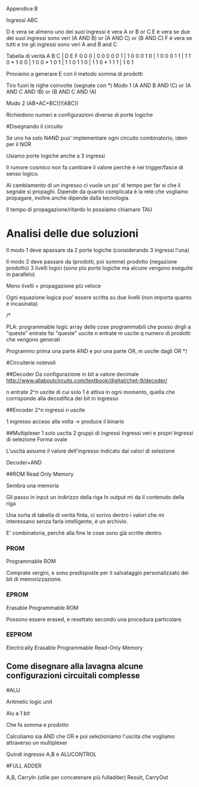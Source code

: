 Appendice B

Ingressi ABC

D è vera se almeno uno dei suoi ingressi è vera     A or B or C
E è vera se due dei suoi ingressi sono veri         (A AND B) or (A AND C) or (B AND C) 
F è vera se tutti e tre gli ingressi sono veri      A and B and C 

Tabella di verità 
A B C | D E F
0 0 0 | 0 0 0
0 0 1 | 1 0 0
0 1 0 | 1 0 0 
0 1 1 | 1 1 0 *
1 0 0 | 1 0 0 *
1 0 1 | 1 1 0
1 1 0 | 1 1 0 *
1 1 1 | 1 0 1

Proviamo a generare E con il metodo somma di prodotti  

Tiro fuori le righe coinvolte (segnate con *)
Modo 1 (A AND B AND !C) or (A AND C AND !B) or (B AND C AND !A)

Modo 2 (AB+AC+BC)(!(ABC))

Richiedono numeri e configurazioni diverse di porte logiche

#Disegnando il circuito

Se uno ha solo NAND puo' implementare ogni circuito combinatorio, idem per il NOR

Usiamo porte logiche anche a 3 ingressi

Il rumore cosmico non fa cambiare il valore perchè è nei trigger/fasce di senso logico.

Al cambiamento di un ingresso ci vuole un po' di tempo per far si che il segnale si propaghi. Dipende da quanto complicata è la rete che vogliamo propagare, inoltre anche dipende dalla tecnologia. 

Il tempo di propagazione/ritardo lo possiamo chiamare TAU

# Analisi delle due soluzioni

Il modo 1 deve apassare da 2 porte logiche (considerando 3 ingressi l'una)

Il modo 2 deve passare da (prodotti, poi somme) prodotto (negazione prodotto) 3 livelli logici (sono più porte logiche ma alcune vengono eseguite in parallelo)

Meno livelli = propagazione più veloce

Ogni equazione logica puo' essere scritta su due livelli (non importa quanto è incasinata)

/* 

PLA: programmable logic array 
delle cose programmabili che posso dirgli a "queste" entrate fai "queste" uscite
n entrate
m uscite
q numero di prodotti che vengono generati

Programmo prima una parte AND e poi una parte OR, m uscite dagli OR
*/

#Circuiterie notevoli

##Decoder
Da configurazione in bit a valore decimale
http://www.allaboutcircuits.com/textbook/digital/chpt-9/decoder/


n entrate
2^n uscite di cui solo 1 è attiva in ogni momento, quella che corrisponde alla decodifica dei bit in ingresso

##Encoder
2^n ingressi
n uscite

1 ingresso acceso alla volta -> produce il binario 

##Multiplexer
1 solo uscita
2 gruppi di ingressi
    Ingressi veri e propri
    Ingressi di selezione
    Forma ovale

L'uscita assume il valore dell'ingresso indicato dai valori di selezione

Decoder+AND


##ROM
Read Only Memory

Sembra una memoria

Gli passo in input un indirizzo della riga
In output mi da il contenuto della riga

Una sorta di tabella di verità finta, ci scrivo dentro i valori che mi interessano senza farla intelligente, è un archivio. 

E' combinatoria, perchè alla fine le cose sono già scritte dentro. 

### PROM

Programmable ROM

Comprate vergini, e sono predisposte per il salvataggio personalizzato dei bit di memorizzazione. 

### EPROM 

Erasable Programmable ROM

Possono essere erased, e resettato secondo una procedura particolare.

### EEPROM

Electrically Erasable Programmable Read-Only Memory 

## Come disegnare alla lavagna alcune configurazioni circuitali complesse

#ALU 

Aritmetic logic unit

Alu a 1 bit

Che fa somma e prodotto

Calcoliamo sia AND che OR e poi selezioniamo l'uscita che vogliamo attraverso un multiplexer

Quindi ingresso A,B e ALUCONTROL

#FULL ADDER

A,B, CarryIn (utile per concatenare più fulladder)
Result, CarryOut
